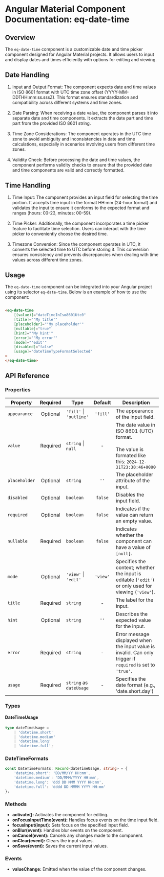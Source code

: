 # Angular Material Component Documentation: eq-date-time

## Overview

The `eq-date-time` component is a customizable date and time picker component designed for Angular Material projects. It allows users to input and display dates and times efficiently with options for editing and viewing.

## Date Handling

1. Input and Output Format: The component expects date and time values in ISO 8601 format with UTC time zone offset (YYYY-MM-DDTHH:mm:ss.sssZ). This format ensures standardization and compatibility across different systems and time zones.
   <br><br>
2. Date Parsing: When receiving a date value, the component parses it into separate date and time components. It extracts the date part and time part from the provided ISO 8601 string.
   <br><br>
3. Time Zone Considerations: The component operates in the UTC time zone to avoid ambiguity and inconsistencies in date and time calculations, especially in scenarios involving users from different time zones.
   <br><br>
4. Validity Check: Before processing the date and time values, the component performs validity checks to ensure that the provided date and time components are valid and correctly formatted.

## Time Handling

1. Time Input: The component provides an input field for selecting the time portion. It accepts time input in the format HH:mm (24-hour format) and validates the input to ensure it conforms to the expected format and ranges (hours: 00-23, minutes: 00-59).
   <br><br>
2. Time Picker: Additionally, the component incorporates a time picker feature to facilitate time selection. Users can interact with the time picker to conveniently choose the desired time.
   <br><br>
3. Timezone Conversion: Since the component operates in UTC, it converts the selected time to UTC before storing it. This conversion ensures consistency and prevents discrepancies when dealing with time values across different time zones.

## Usage

The `eq-date-time` component can be integrated into your Angular project using its selector `eq-date-time`. Below is an example of how to use the component:

```html

<eq-date-time
	[(value)]="dateTimeInIso8601Utc0"
	[title]="'My title'"
	[placeholder]="'My placeholder'"
	[nullable]="true"
	[hint]="'My hint'"
	[error]="'My error'"
	[mode]="'edit'"
	[disabled]="false"
	[usage]="dateTimeTypeFormatSelected"
>
</eq-date-time>
```

## API Reference

### Properties

| Property      | Required | Type                      |  Default   | Description                                                                                                  |
|---------------|:--------:|---------------------------|:----------:|--------------------------------------------------------------------------------------------------------------|
| `appearance`  | Optional | `'fill'` \| `'outline'` | `'fill'` | The appearance of the input field.                                                                           |   
| `value`       | Required | `string` \| `null`        |     -      | The date value in ISO 8601 (UTC) format.<br><br> The value is formated like this: `2024-12-31T23:38:46+0000` |
| `placeholder` | Optional | `string`                  |    `''`    | The placeholder attribute of the input.                                                                      |
| `disabled`    | Optional | `boolean`                 |  `false`   | Disables the input field.                                                                                    |
| `required`    | Optional | `boolean`                 |  `false`   | Indicates if the value can return an empty value.                                                            |
| `nullable`    | Required | `boolean`                 |  `false`   | Indicates whether the component can have a value of `[null]`.                                                |
| `mode`        | Optional | `'view'` \| `'edit'`      |  `'view'`  | Specifies the context; whether the input is editable (`'edit'`) or only used for viewing (`'view'`).         |
| `title`       | Required | `string`                  |     -      | The label for the input.                                                                                     |
| `hint`        | Optional | `string`                  |    `''`    | Describes the expected value for the input.                                                                  |
| `error`       | Required | `string`                  |     -      | Error message displayed when the input value is invalid. Can only trigger if `required` is set to `'true'`.  |
| `usage`       | Required | `string` as `dateUsage`   |     -      | Specifies the date format (e.g., 'date.short.day')                                                           |

### Types

#### DateTimeUsage

```typescript
type dateTimeUsage =
	| 'datetime.short'
	| 'datetime.medium'
	| 'datetime.long'
	| 'datetime.full';
```

### DateTimeFormats

```typescript
const DateTimeFormats: Record<dateTimeUsage, string> = {
	'datetime.short': 'DD/MM/YY HH:mm',
	'datetime.medium': 'DD/MMM/YYYY HH:mm',
	'datetime.long': 'ddd DD MMM YYYY HH:mm',
	'datetime.full': 'dddd DD MMMM YYYY HH:mm'
};
```

### Methods

- **activate():** Activates the component for editing.
- **onFocusInputTime(event):** Handles focus events on the time input field.
- **focusInput(input):** Sets focus on the specified input field.
- **onBlur(event):** Handles blur events on the component.
- **onCancel(event):** Cancels any changes made to the component.
- **onClear(event):** Clears the input values.
- **onSave(event):** Saves the current input values.

### Events

- **valueChange:** Emitted when the value of the component changes.
